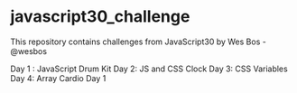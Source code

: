 # javascript30_challenge
This repository contains challenges from JavaScript30 by  Wes Bos - @wesbos

Day 1 : JavaScript Drum Kit
Day 2: JS and CSS Clock
Day 3: CSS Variables
Day 4: Array Cardio Day 1
